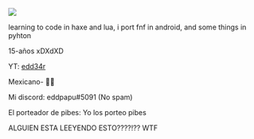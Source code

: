 ![](https://github-readme-stats.vercel.app/api?username=edd34r&show_icons=true&theme=dark)

learning to code in haxe and lua, 
i port fnf in android,
and some things in pyhton

15-años xDXdXD

YT: [edd34r](https://youtube.com/c/Edd34rUWU)

Mexicano- 🐒💀

Mi discord: eddpapu#5091
(No spam)

El porteador de pibes: 
Yo los porteo pibes




ALGUIEN ESTA LEEYENDO ESTO????!?? WTF
